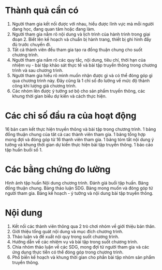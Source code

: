 # Thành quả cần có
1. Người tham gia kết nối được với nhau, hiểu được lĩnh vực mà mỗi người đang học, đang quan tâm hoặc đang làm.
2. Người tham gia nắm rõ nội dung và lịch trình của hành trình trong giai đoạn 2. Biết lên kế hoạch và chuẩn bị hành trang, thiết bị ghi hình đầy đủ trước chuyến đi.
3. Tất cả thành viên đều tham gia tạo ra đồng thuận chung cho suốt chương trình.
4. Người tham gia nắm rõ các quy tắc, nội dung, tiêu chí, thời hạn của nhiệm vụ - bài tập khảo sát thực tế và bài tập truyền thông trong chương trình và sau chương trình.
5. Người tham gia hiểu rõ mình muốn nhận được gì và có thể đóng góp gì qua chương trình này. Đây cũng là 1 chỉ số đo lường về mức độ thành công khi lượng giá chương trình.
6. Các nhóm lên được ý tưởng sơ bộ cho sản phẩm truyền thông, các khung thời gian biểu dự kiến và cách thực hiện.

# Các chỉ số đầu ra của hoạt động
16 bản cam kết thực hiện truyền thông và bài tập trong chương trình.
1 bảng đồng thuận chung của tât cả cac thành viên tham gia.
1 bảng tổng hợp mong đợi và đóng góp từ 16 thanh viên tham gia.
1 bảng tóm tắt nội dung ý tưởng và khung thời gian dự kiến thực hiện bài tập truyền thông.
1 báo cáo tập huấn buổi số 1.

# Các bằng chứng đo lường
Hình ảnh tập huấn
Nội dung chương trình.
Đánh giá buổi tập huấn.
Bảng đồng thuận chung.
Bảng thảo luận SDG.
Bảng mong muốn và đóng góp từ người tham gia.
Bảng kế hoạch - ý tưởng và nội dung bài tập truyền thông.
 
# Nội dung
1. Kết nối các thành viên thông qua 2 trò chơi nhóm về giới thiệu bản thân. 
2. Giới thiệu tổng quát nội dung và mục đích chương trình.
3. Thảo luận và đề xuất nội quy trong suốt chương trình.
4. Hướng dẫn về các nhiệm vụ và bài tập trong suốt chương trình.
5. Chia nhóm thảo luận về các SDG, mong đợi từ người tham gia và các ứng dụng thực tiễn có thể đóng góp trong chương trình.
6. Phổ biến kế hoạch và khung thời gian cho phần bài tập nhóm sản phẩm truyền thông.
